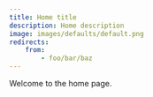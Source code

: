 ```yaml
---
title: Home title
description: Home description 
image: images/defaults/default.png
redirects:
    from:
        - foo/bar/baz
---
```



Welcome to the home page.
